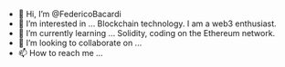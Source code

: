 - 👋 Hi, I’m @FedericoBacardi
- 👀 I’m interested in ... Blockchain technology. I am a web3 enthusiast.
- 🌱 I’m currently learning ... Solidity, coding on the Ethereum network.
- 💞️ I’m looking to collaborate on ...
- 📫 How to reach me ...

<!---
FedericoBacardi/FedericoBacardi is a ✨ special ✨ repository because its `README.md` (this file) appears on your GitHub profile.
You can click the Preview link to take a look at your changes.
--->
